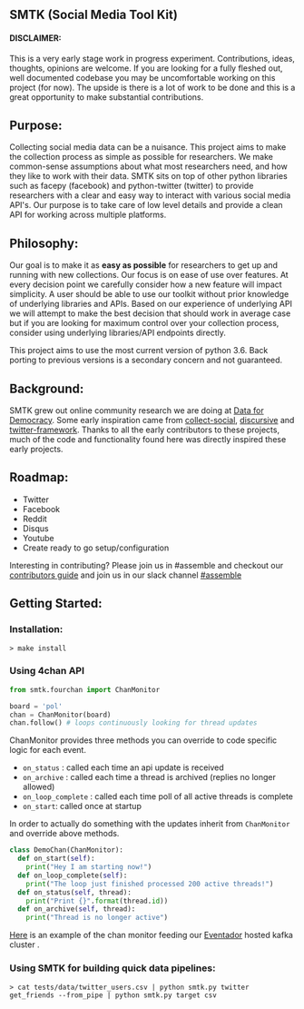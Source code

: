 ## SMTK (Social Media Tool Kit)

#### **DISCLAIMER:**
This is a very early stage work in progress experiment. Contributions, ideas, thoughts, opinions are welcome. If you are looking for a fully fleshed out, well documented codebase you may be uncomfortable working on this project (for now). The upside is there is a lot of work to be done and this is a great opportunity to make substantial contributions.

## Purpose:
Collecting social media data can be a nuisance. This project aims to make the collection process as simple as possible for researchers. We make common-sense assumptions about what most researchers need, and how they like to work with their data. SMTK sits on top of other python libraries such as facepy (facebook) and python-twitter (twitter) to provide researchers with a clear and easy way to interact with various social media API's. Our purpose is to take care of low level details and provide a clean API for working across multiple platforms.


## Philosophy:
Our goal is to make it as **easy as possible** for researchers to get up and running with new collections. Our focus is on ease of use over features. At every decision point we carefully consider how a new feature will impact simplicity. A user should be able to use our toolkit without prior knowledge of underlying libraries and APIs. Based on our experience of underlying API we will attempt to make the best decision that should work in average case but if you are looking for maximum control over your collection process, consider using underlying libraries/API endpoints directly.

This project aims to use the most current version of python 3.6. Back porting to previous versions is a secondary concern and not guaranteed.

## Background:
SMTK grew out online community research we are doing at [Data for Democracy](https://github.com/Data4Democracy). Some early inspiration came from [collect-social](https://github.com/Data4Democracy/collect-social), [discursive](https://github.com/Data4Democracy/discursive) and [twitter-framework](https://github.com/bstarling/twitter-framework). Thanks to all the early contributors to these projects, much of the code and functionality found here was directly inspired these early projects.

## Roadmap:
* Twitter
* Facebook
* Reddit
* Disqus
* Youtube
* Create ready to go setup/configuration

Interesting in contributing? Please join us in #assemble and checkout our [contributors guide](./CONTRIBUTING.md) and join us in our slack channel [#assemble](https://datafordemocracy.slack.com/messages/assemble/)


## Getting Started:

### Installation:

```
> make install
```

### Using 4chan API

```python
from smtk.fourchan import ChanMonitor

board = 'pol'
chan = ChanMonitor(board)
chan.follow() # loops continuously looking for thread updates
```

ChanMonitor provides three methods you can override to code specific logic for each event.
* `on_status` : called each time an api update is received
* `on_archive` : called each time a thread is archived (replies no longer allowed)
* `on_loop_complete` : called each time poll of all active threads is complete
* `on_start`: called once at startup

In order to actually do something with the updates inherit from `ChanMonitor`
and override above methods.
```python
class DemoChan(ChanMonitor):
  def on_start(self):
    print("Hey I am starting now!")
  def on_loop_complete(self):
    print("The loop just finished processed 200 active threads!")
  def on_status(self, thread):
    print("Print {}".format(thread.id))
  def on_archive(self, thread):
    print("Thread is no longer active")
```

[Here](https://github.com/bstarling/fourchan_monitor) is an example of the chan monitor feeding our [Eventador](https://github.com/bstarling/assemble/tree/master/eventador) hosted kafka cluster .

### Using SMTK for building quick data pipelines:

```
> cat tests/data/twitter_users.csv | python smtk.py twitter get_friends --from_pipe | python smtk.py target csv
```
